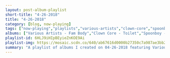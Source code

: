 ```yaml
---
layout: post-album-playlist
short-title: "4-26-2018"
title: "4-26-2018"
category: [blog, now-playing]
tags: ["now-playing","playlists","various-artists","clown-core","spoonboy","antemasque","wallows","jake-bugg","jake-bugg","jack-white","everything-everything","everything-everything"]
albums: ["Various Artists - Fam Body","Clown Core - Toilet","Spoonboy - The Papas","ANTEMASQUE - ANTEMASQUE","Wallows - Spring EP","Jake Bugg - Shangri La","Jake Bugg - Jake Bugg","Jack White - Boarding House Reach","Everything Everything - A Deeper Sea","Everything Everything - A Fever Dream"]
playlist-id: 6HLJ9iHIpBEyieZnKOE9Ai
playlist-img: https://mosaic.scdn.co/640/ab67616d0000b27350c7a987ae3bb2ab966c8ad5ab67616d0000b273b008b9462e0656e3a00a1efeab67616d0000b273b945162290e3f058b4fdcf89ab67616d0000b273c8af4fd7e3e56b256967f187
summary: "A playlist of albums I created on 04-26-2018 featuring Various Artists, Clown Core, Spoonboy, ANTEMASQUE, Wallows, Jake Bugg, Jake Bugg, Jack White, Everything Everything, and Everything Everything"
---
```

